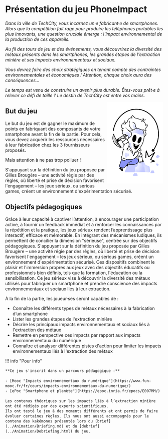# Présentation du jeu PhoneImpact

*Dans la ville de TechCity, vous incarnez un·e fabricant·e de smartphones. Alors que la compétition fait rage pour produire les téléphones portables les plus innovants, une question cruciale émerge : l'impact environnemental de la production de ces appareils.*

*Au fil des tours de jeu et des événements, vous découvrirez la diversité des métaux présents dans les smartphones, les grandes étapes de l'extraction minière et ses impacts environnementaux et sociaux.*

*Vous devrez faire des choix stratégiques en tenant compte des contraintes environnementales et économiques ! Attention, chaque choix aura des conséquences...*

*Le temps est venu de construire un avenir plus durable. Êtes-vous prêt·e à relever ce défi de taille ? Le destin de TechCity est entre vos mains.*
  
<img alt="Equipe.png" src="../img/Equipe.png" width="180" align="right" />  

## But du jeu

Le but du jeu est de gagner le maximum de points en fabriquant des composants de votre smartphone avant la fin de la partie. Pour cela, vous devez acquérir les ressources nécessaires à leur fabrication chez les 3 fournisseurs proposés.

Mais attention à ne pas trop polluer !

S'appuyant sur la définition du jeu proposée par Gilles Brougère – une activité régie par des règles, où liberté et prise de décision favorisent l'engagement – les jeux sérieux, ou serious games, créent un environnement d'expérimentation sécurisé.

## Objectifs pédagogiques

Grâce à leur capacité à captiver l’attention, à encourager une participation active, à fournir un feedback immédiat et à renforcer les connaissances par la répétition et la pratique, les jeux sérieux rendent l’apprentissage plus interactif, efficace et mémorable. En intégrant des mécanismes ludiques, ils permettent de concilier la dimension "sérieuse", centrée sur des objectifs pédagogiques.
S'appuyant sur la définition du jeu proposée par Gilles Brougère – une activité régie par des règles, où liberté et prise de décision favorisent l'engagement – les jeux sérieux, ou serious games, créent un environnement d'expérimentation sécurisé. Ces dispositifs combinent le plaisir et l'immersion propres aux jeux avec des objectifs éducatifs ou professionnels bien définis, tels que la formation, l'éducation ou la sensibilisation.
Ce jeu sérieux vise à découvrir la diversité des métaux utilisés pour fabriquer un smartphone et prendre conscience des impacts environnementaux et sociaux liés à leur extraction.

À la fin de la partie, les joueur·ses seront capables de :

- Connaître les différents types de métaux nécessaires à la fabrication d’un smartphone
- Lister les grandes étapes de l'extraction minière
- Décrire les principaux impacts environnementaux et sociaux liés à l'extraction des métaux
- Remettre en perspective ces impacts par rapport aux impacts environnementaux du numérique
- Connaître et analyser différentes pistes d'action pour limiter les impacts environnementaux liés à l'extraction des métaux

!!! info "Pour info"

    **Ce jeu s'inscrit dans un parcours pédagogique :**  
  
    - [Mooc "Impacts environnementaux du numérique"](https://www.fun-mooc.fr/fr/cours/impacts-environnementaux-du-numerique/)  
    - [ePoc "Smartphone et planète"](https://epoc.inria.fr/epocs/E007MM/)  
      
    Les contenus théoriques sur les impacts liés à l’extraction minière ont été rédigés par des experts scientifiques.  
    Ils ont testé le jeu à des moments différents et ont permis de faire évoluer certaines règles. Ils nous ont aussi accompagnés pour le contenu des kakémonos présentés lors du [brief](../Animation/Briefing.md) et du [debrief](../Animation/Debriefing.html) du jeu.
